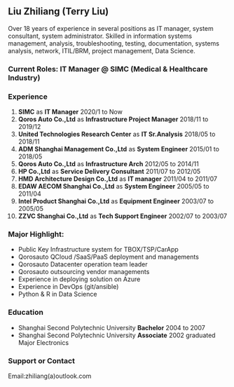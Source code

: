 ## Liu Zhiliang (Terry Liu)

Over 18 years of experience in several positions as IT manager, system consultant, system administrator. Skilled in information systems management, analysis, troubleshooting, testing, documentation, systems analysis, network, ITIL/BRM, project management, Data Science.

### Current Roles: IT Manager @ SIMC (Medical & Healthcare Industry) 

### Experience
1. **SIMC** as **IT Manager** 2020/1 to Now 
1. **Qoros Auto Co.,Ltd** as **Infrastructure Project Manager** 2018/11 to 2019/12
2. **United Technologies Research Center** as **IT Sr.Analysis** 2018/05 to 2018/11
3. **ADM Shanghai Management Co.,Ltd** as **System Engineer** 2015/01 to 2018/05
4. **Qoros Auto Co.,Ltd** as **Infrastructure Arch** 2012/05 to 2014/11
5. **HP Co.,Ltd** as **Service Delivery Consultant** 2011/07 to 2012/05
6. **HMD Architecture Design Co.,Ltd** as **IT manager** 2011/04 to 2011/07
7. **EDAW AECOM Shanghai Co.,Ltd** as **System Engineer** 2005/05 to 2011/04
8. **Intel Product Shanghai Co.,Ltd** as **Equipment Engineer** 2003/07 to 2005/05
9. **ZZVC Shanghai Co.,Ltd** as **Tech Support Engineer** 2002/07 to 2003/07

### Major Highlight:
- Public Key Infrastructure system for TBOX/TSP/CarApp
- Qorosauto QCloud /SaaS/PaaS deployment and managements
- Qorosauto Datacenter operation team leader
- Qorosauto outsourcing vendor managements
- Experience in deploying solution on Azure 
- Experience in DevOps (git/ansible)
- Python & R in Data Science 

### Education
- Shanghai Second Polytechnic University **Bachelor** 2004 to 2007
- Shanghai Second Polytechnic University **Associate** 2002 graduated Major Electronics

### Support or Contact
Email:zhiliang(a)outlook.com
